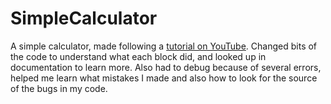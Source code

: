 # SimpleCalculator
A simple calculator, made following a <a href="https://www.youtube.com/watch?v=sBJmRD7kNTk"> tutorial on YouTube</a>. Changed bits of the code to understand what each block did, and looked up in documentation to learn more. Also had to debug because of several errors, helped me learn what mistakes I made and also how to look for the source of the bugs in my code. 
